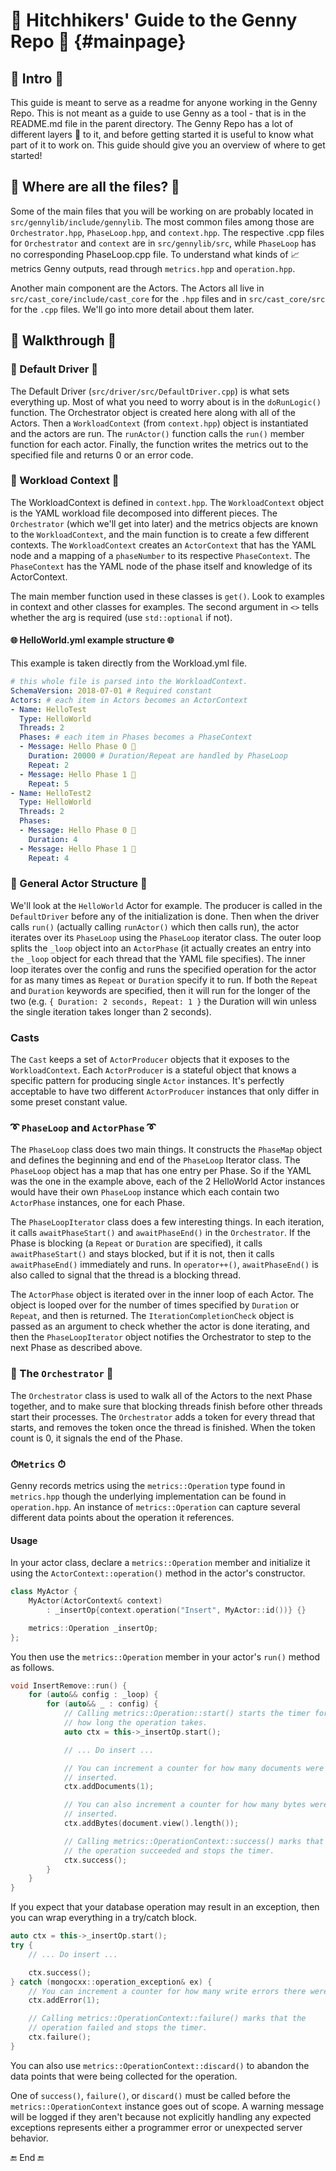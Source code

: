 # 🚀 Hitchhikers' Guide to the Genny Repo 🚀 {#mainpage}

## 🔰 Intro 🔰

This guide is meant to serve as a readme for anyone working in the Genny
Repo. This is not meant as a guide to use Genny as a tool - that is in
the README.md file in the parent directory. The Genny Repo has a lot of
different layers 🍰 to it, and before getting started it is useful to
know what part of it to work on. This guide should give you an overview
of where to get started!

## 📂 Where are all the files? 📂

Some of the main files that you will be working on are probably located
in `src/gennylib/include/gennylib`. The most common files among those
are `Orchestrator.hpp`, `PhaseLoop.hpp`, and `context.hpp`. The
respective .cpp files for `Orchestrator` and `context` are in
`src/gennylib/src`, while `PhaseLoop` has no corresponding PhaseLoop.cpp
file. To understand what kinds of 📈 metrics Genny outputs, read through
`metrics.hpp` and `operation.hpp`.

Another main component are the Actors. The Actors all live in
`src/cast_core/include/cast_core` for the `.hpp` files and in
`src/cast_core/src` for the `.cpp` files. We'll go into more detail
about them later.

## 📜 Walkthrough 📜

### 🚗 Default Driver 🚗

The Default Driver (`src/driver/src/DefaultDriver.cpp`) is what sets
everything up. Most of what you need to worry about is in the
`doRunLogic()` function. The Orchestrator object is created here along
with all of the Actors. Then a `WorkloadContext` (from `context.hpp`)
object is instantiated and the actors are run. The `runActor()` function
calls the `run()` member function for each actor. Finally, the function
writes the metrics out to the specified file and returns 0 or an error
code.

### 👷 Workload Context 👷

The WorkloadContext is defined in `context.hpp`. The `WorkloadContext`
object is the YAML workload file decomposed into different pieces. The
`Orchestrator` (which we'll get into later) and the metrics objects are
known to the `WorkloadContext`, and the main function is to create a few
different contexts. The `WorkloadContext` creates an `ActorContext` that
has the YAML node and a mapping of a `phaseNumber` to its respective
`PhaseContext`. The `PhaseContext` has the YAML node of the phase itself
and knowledge of its ActorContext.

The main member function used in these classes is `get()`. Look to
examples in context and other classes for examples. The second argument
in `<>` tells whether the arg is required (use `std::optional` if not).

#### 🌐 HelloWorld.yml example structure 🌐

This example is taken directly from the Workload.yml file.

```yaml
# this whole file is parsed into the WorkloadContext.
SchemaVersion: 2018-07-01 # Required constant
Actors: # each item in Actors becomes an ActorContext
- Name: HelloTest
  Type: HelloWorld
  Threads: 2
  Phases: # each item in Phases becomes a PhaseContext
  - Message: Hello Phase 0 🐳
    Duration: 20000 # Duration/Repeat are handled by PhaseLoop
    Repeat: 2
  - Message: Hello Phase 1 👬
    Repeat: 5
- Name: HelloTest2
  Type: HelloWorld
  Threads: 2
  Phases:
  - Message: Hello Phase 0 🐳
    Duration: 4
  - Message: Hello Phase 1 👬
    Repeat: 4
```

### 💃 General Actor Structure 💃

We'll look at the `HelloWorld` Actor for example. The producer is called
in the `DefaultDriver` before any of the initialization is done. Then
when the driver calls `run()` (actually calling `runActor()` which then
calls run), the actor iterates over its `PhaseLoop` using the
`PhaseLoop` iterator class. The outer loop splits the `_loop` object
into an `ActorPhase` (it actually creates an entry into `the` `_loop`
object for each thread that the YAML file specifies). The inner loop
iterates over the config and runs the specified operation for the actor
for as many times as `Repeat` or `Duration` specify it to run. If both
the `Repeat` and `Duration` keywords are specified, then it will run for
the longer of the two (e.g. `{ Duration: 2 seconds, Repeat: 1 }` the
Duration will win unless the single iteration takes longer than 2
seconds).

### Casts

The `Cast` keeps a set of `ActorProducer` objects that it exposes to the
`WorkloadContext`. Each `ActorProducer` is a stateful object that knows
a specific pattern for producing single `Actor` instances. It's
perfectly acceptable to have two different `ActorProducer` instances
that only differ in some preset constant value.

### ➰ `PhaseLoop` and `ActorPhase` ➰

The `PhaseLoop` class does two main things. It constructs the `PhaseMap`
object and defines the beginning and end of the `PhaseLoop` Iterator
class. The `PhaseLoop` object has a map that has one entry per Phase. So
if the YAML was the one in the example above, each of the 2 HelloWorld
Actor instances would have their own `PhaseLoop` instance which each
contain two `ActorPhase` instances, one for each Phase.

The `PhaseLoopIterator` class does a few interesting things. In each
iteration, it calls `awaitPhaseStart()` and `awaitPhaseEnd()` in the
`Orchestrator`. If the Phase is blocking (a `Repeat` or `Duration` are
specified), it calls `awaitPhaseStart()` and stays blocked, but if it is
not, then it calls `awaitPhaseEnd()` immediately and runs. In
`operator++()`, `awaitPhaseEnd()` is also called to signal that the
thread is a blocking thread.

The `ActorPhase` object is iterated over in the inner loop of each
Actor. The object is looped over for the number of times specified by
`Duration` or `Repeat`, and then is returned. The
`IterationCompletionCheck` object is passed as an argument to check
whether the actor is done iterating, and then the `PhaseLoopIterator`
object notifies the Orchestrator to step to the next Phase as described
above.

### 🎼 The `Orchestrator` 🎼

The `Orchestrator` class is used to walk all of the Actors to the next
Phase together, and to make sure that blocking threads finish before
other threads start their processes. The `Orchestrator` adds a token for
every thread that starts, and removes the token once the thread is
finished. When the token count is 0, it signals the end of the Phase.

### ⏱`Metrics` ⏱

Genny records metrics using the `metrics::Operation` type found in
`metrics.hpp` though the underlying implementation can be found in
`operation.hpp`. An instance of `metrics::Operation` can capture several
different data points about the operation it references.

#### Usage

In your actor class, declare a `metrics::Operation` member and
initialize it using the `ActorContext::operation()` method in the
actor's constructor.

```cpp
class MyActor {
    MyActor(ActorContext& context)
        : _insertOp{context.operation("Insert", MyActor::id())} {}

    metrics::Operation _insertOp;
};
```

You then use the `metrics::Operation` member in your actor's `run()`
method as follows.

```cpp
void InsertRemove::run() {
    for (auto&& config : _loop) {
        for (auto&& _ : config) {
            // Calling metrics::Operation::start() starts the timer for
            // how long the operation takes.
            auto ctx = this->_insertOp.start();

            // ... Do insert ...

            // You can increment a counter for how many documents were
            // inserted.
            ctx.addDocuments(1);

            // You can also increment a counter for how many bytes were
            // inserted.
            ctx.addBytes(document.view().length());

            // Calling metrics::OperationContext::success() marks that
            // the operation succeeded and stops the timer.
            ctx.success();
        }
    }
}
```

If you expect that your database operation may result in an exception,
then you can wrap everything in a try/catch block.

```cpp
auto ctx = this->_insertOp.start();
try {
    // ... Do insert ...

    ctx.success();
} catch (mongocxx::operation_exception& ex) {
    // You can increment a counter for how many write errors there were.
    ctx.addError(1);

    // Calling metrics::OperationContext::failure() marks that the
    // operation failed and stops the timer.
    ctx.failure();
}
```

You can also use `metrics::OperationContext::discard()` to abandon the
data points that were being collected for the operation.

One of `success()`, `failure()`, or `discard()` must be called before
the `metrics::OperationContext` instance goes out of scope. A warning
message will be logged if they aren't because not explicitly handling
any expected exceptions represents either a programmer error or
unexpected server behavior.

🔚 End 🔚
